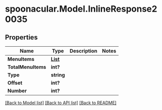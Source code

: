 # spoonacular.Model.InlineResponse20035
## Properties

Name | Type | Description | Notes
------------ | ------------- | ------------- | -------------
**MenuItems** | [**List<InlineResponse20035MenuItems>**](InlineResponse20035MenuItems.md) |  | 
**TotalMenuItems** | **int?** |  | 
**Type** | **string** |  | 
**Offset** | **int?** |  | 
**Number** | **int?** |  | 

[[Back to Model list]](../README.md#documentation-for-models) [[Back to API list]](../README.md#documentation-for-api-endpoints) [[Back to README]](../README.md)

